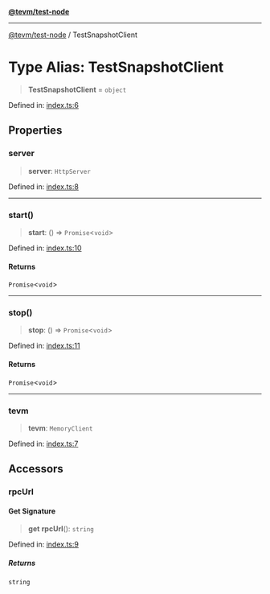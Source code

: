 [**@tevm/test-node**](../README.md)

***

[@tevm/test-node](../globals.md) / TestSnapshotClient

# Type Alias: TestSnapshotClient

> **TestSnapshotClient** = `object`

Defined in: [index.ts:6](https://github.com/evmts/tevm-monorepo/blob/main/extensions/test-node/src/index.ts#L6)

## Properties

### server

> **server**: `HttpServer`

Defined in: [index.ts:8](https://github.com/evmts/tevm-monorepo/blob/main/extensions/test-node/src/index.ts#L8)

***

### start()

> **start**: () => `Promise`\<`void`\>

Defined in: [index.ts:10](https://github.com/evmts/tevm-monorepo/blob/main/extensions/test-node/src/index.ts#L10)

#### Returns

`Promise`\<`void`\>

***

### stop()

> **stop**: () => `Promise`\<`void`\>

Defined in: [index.ts:11](https://github.com/evmts/tevm-monorepo/blob/main/extensions/test-node/src/index.ts#L11)

#### Returns

`Promise`\<`void`\>

***

### tevm

> **tevm**: `MemoryClient`

Defined in: [index.ts:7](https://github.com/evmts/tevm-monorepo/blob/main/extensions/test-node/src/index.ts#L7)

## Accessors

### rpcUrl

#### Get Signature

> **get** **rpcUrl**(): `string`

Defined in: [index.ts:9](https://github.com/evmts/tevm-monorepo/blob/main/extensions/test-node/src/index.ts#L9)

##### Returns

`string`
